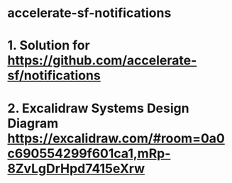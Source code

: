 # accelerate-sf-notifications

# 1. Solution for https://github.com/accelerate-sf/notifications

# 2. Excalidraw Systems Design Diagram https://excalidraw.com/#room=0a0c690554299f601ca1,mRp-8ZvLgDrHpd7415eXrw
